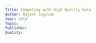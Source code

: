 ```yaml
---
Title: Competing with High Quality Data 
Author: Rajesh Jugulum
Year: 2014
Topic: 
Publisher: 
Quality:
---
```




